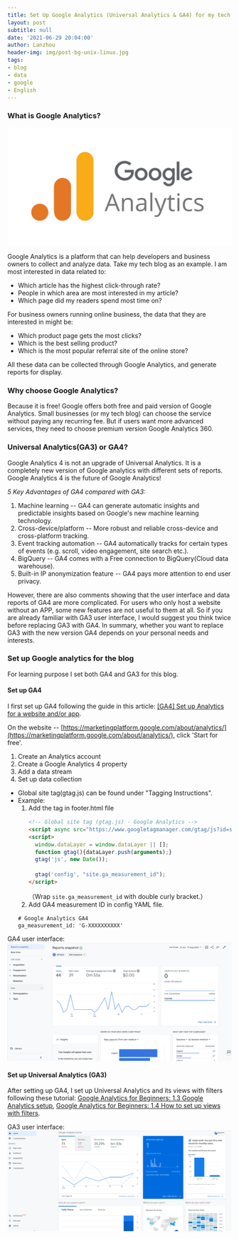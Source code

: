 ```yaml
---
title: Set Up Google Analytics (Universal Analytics & GA4) for my tech blog
layout: post
subtitle: null
date: '2021-06-29 20:04:00'
author: Lanzhou
header-img: img/post-bg-unix-linux.jpg
tags:
- blog
- data
- google
- English
---
```


### What is Google Analytics?

![GoogleAnalytics](/img/in-post/google_analytics.png)

Google Analytics is a platform that can help developers and business owners to collect and analyze data. Take my tech blog as an example. I am most interested in data related to:

- Which article has the highest click-through rate? 
- People in which area are most interested in my article? 
- Which page did my readers spend most time on? 

For business owners running online business, the data that they are interested in might be: 

- Which product page gets the most clicks? 
- Which is the best selling product? 
- Which is the most popular referral site of the online store? 

All these data can be collected through Google Analytics, and generate reports for display. 

### Why choose Google Analytics?

Because it is free!
Google offers both free and paid version of Google Analytics. Small businesses (or my tech blog) can choose the service without paying any recurring fee. But if users want more advanced services, they need to choose premium version Google Analytics 360.

### Universal Analytics(GA3) or GA4?
Google Analytics 4 is not an upgrade of Universal Analytics. It is a completely new version of Google analytics with different sets of reports.
Google Analytics 4 is the future of Google Analytics!

*5 Key Advantages of GA4 compared with GA3:*
1. Machine learning -- GA4 can generate automatic insights and predictable insights based on Google's new machine learning technology.
2. Cross-device/platform -- More robust and reliable cross-device and cross-platform tracking.
3. Event tracking automation -- GA4 automatically tracks for certain types of events (e.g. scroll, video engagement, site search etc.).
4. BigQuery -- GA4 comes with a Free connection to BigQuery(Cloud data warehouse).
5. Built-in IP anonymization feature -- GA4 pays more attention to end user privacy.

However, there are also comments showing that the user interface and data reports of GA4 are more complicated. For users who only host a website without an APP, some new features are not useful to them at all. So if you are already familiar with GA3 user interface, I would suggest you think twice before replacing GA3 with GA4. In summary, whether you want to replace GA3 with the new version GA4 depends on your personal needs and interests.

### Set up Google analytics for the blog

For learning purpose I set both GA4 and GA3 for this blog. 

#### Set up GA4

I first set up GA4 following the guide in this article: [[GA4] Set up Analytics for a website and/or app](https://support.google.com/analytics/answer/9304153).

On the website -- [https://marketingplatform.google.com/about/analytics/](https://marketingplatform.google.com/about/analytics/), click 'Start for free'.

1. Create an Analytics account
2. Create a Google Analytics 4 property
3. Add a data stream
4. Set up data collection
  - Global site tag(gtag.js) can be found under "Tagging Instructions".
  - Example:
    1. Add the tag in footer.html file
        ```html
        <!-- Global site tag (gtag.js) - Google Analytics -->
        <script async src="https://www.googletagmanager.com/gtag/js?id=site.ga_measurement_id"></script>
        <script>
          window.dataLayer = window.dataLayer || [];
          function gtag(){dataLayer.push(arguments);}
          gtag('js', new Date());

          gtag('config', "site.ga_measurement_id");
        </script>
        ```
       （Wrap ```site.ga_measurement_id``` with double curly bracket.） 
    2. Add GA4 measurement ID in config YAML file.
      ```
      # Google Analytics GA4
      ga_measurement_id: 'G-XXXXXXXXXX'
      ```

GA4 user interface:
 ![GoogleAnalyticsUI](/img/in-post/google_analytics_UI.png)

#### Set up Universal Analytics (GA3)
After setting up GA4, I set up Universal Analytics and its views with filters following these tutorial: [Google Analytics for Beginners: 1.3 Google Analytics setup](https://analytics.google.com/analytics/academy/course/6/unit/1/lesson/3), [Google Analytics for Beginners: 1.4 How to set up views with filters](https://analytics.google.com/analytics/academy/course/6/unit/1/lesson/4).

GA3 user interface:
 ![GoogleAnalyticsGA3UI](/img/in-post/google_analytics_GA3UI.png)

